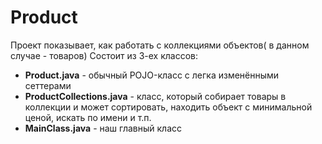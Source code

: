 # Product

Проект показывает, как работать с коллекциями объектов( в данном случае - товаров)
Состоит из 3-ех классов:

* **Product.java** - обычный POJO-класс с легка изменёнными сеттерами
* **ProductCollections.java** - класс, который собирает товары в коллекции и может сортировать, находить объект c минимальной ценой,
  искать по имени и т.п.
* **MainClass.java** - наш главный класс
